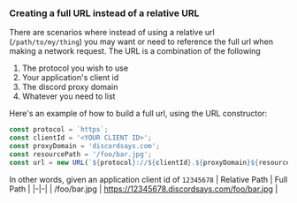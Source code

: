 ### Creating a full URL instead of a relative URL

There are scenarios where instead of using a relative url (`/path/to/my/thing`) you may want or need to reference the full url when making a network request. The URL is a combination of the following

1. The protocol you wish to use
2. Your application's client id
3. The discord proxy domain
4. Whatever you need to list

Here's an example of how to build a full url, using the URL constructor:

```ts
const protocol = `https`;
const clientId = '<YOUR CLIENT ID>';
const proxyDomain = 'discordsays.com';
const resourcePath = '/foo/bar.jpg';
const url = new URL(`${protocol}://${clientId}.${proxyDomain}${resourcePath}`);
```

In other words, given an application client id of `12345678`
| Relative Path | Full Path |
|-|-|
| /foo/bar.jpg | https://12345678.discordsays.com/foo/bar.jpg |
